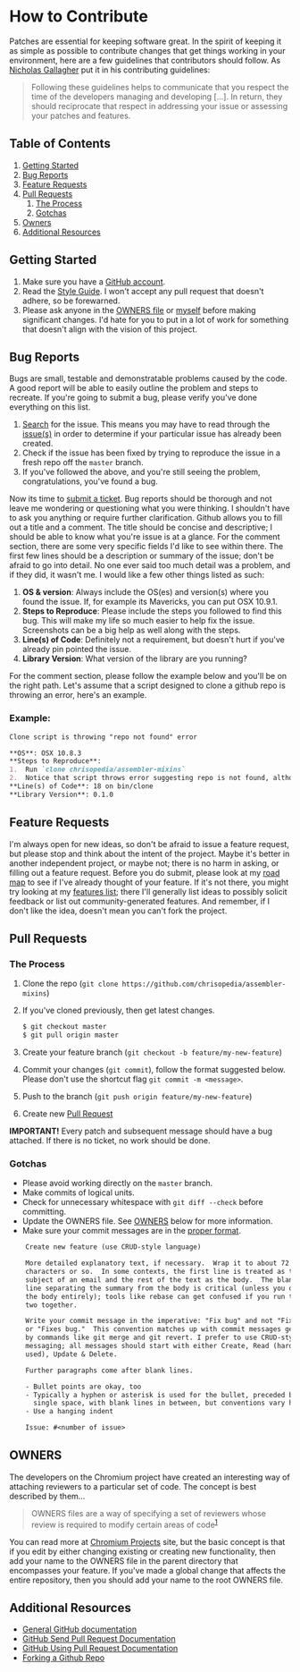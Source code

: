 # How to Contribute

Patches are essential for keeping software great. In the spirit of keeping it as
simple as possible to contribute changes that get things working in your
environment, here are a few guidelines that contributors should follow.  As
[Nicholas Gallagher](http://github.com/necolas/normalize.css/blob/master/CONTRIBUTING.md) put it in his contributing guidelines:

> Following these guidelines helps to communicate that you respect the
> time of the developers managing and developing […]. In return, they
> should reciprocate that respect in addressing your issue or
> assessing your patches and features.

## Table of Contents

1. [Getting Started](#getting-started)
2. [Bug Reports](#bug-reports)
3. [Feature Requests](#feature-requests)
4. [Pull Requests](#pull-requests)
	1. [The Process](#the-process)
	2. [Gotchas](#gotchas)
5. [Owners](#owners)
6. [Additional Resources](#additional-resources)

## Getting Started

1. Make sure you have a [GitHub account](https://github.com/signup/free).
2. Read the [Style Guide](https://github.com/chrisopedia/styleguide/). I won't accept any pull request that doesn't adhere, so be forewarned.
3. Please ask anyone in the [OWNERS file](https://github.rp-core.com/chrisopedia/assembler-mixins/blob/master/OWNERS.md) or [myself](https://twitter.com/chrisOHpedia) before making significant changes.  I'd hate for you to put in a lot of work for something that doesn't align with the vision of this project.

## Bug Reports

Bugs are small, testable and demonstratable problems caused by the code.  A good report will be able to easily outline the problem and steps to recreate.  If you're going to submit a bug, please verify you've done everything on this list.

1. [Search](https://github.com/chrisopedia/assembler-mixins/search) for the issue.  This means you may have to read through the [issue(s)](https://github.com/chrisopedia/assembler-mixins/issues) in order to determine if your particular issue has already been created.
2. Check if the issue has been fixed by trying to reproduce the issue in a fresh repo off the `master` branch.
3. If you've followed the above, and you're still seeing the problem, congratulations, you've found a bug.

Now its time to [submit a ticket](https://github.com/chrisopedia/assembler-mixins/issues/new).  Bug reports should be thorough and not leave me wondering or questioning what you were thinking.  I shouldn't have to ask you anything or require further clarification.  Github allows you to fill out a title and a comment.  The title should be concise and descriptive; I should be able to know what you're issue is at a glance.  For the comment section, there are some very specific fields I'd like to see within there.  The first few lines should be a description or summary of the issue; don't be afraid to go into detail.  No one ever said too much detail was a problem, and if they did, it wasn't me.  I would like a few other things listed as such:

1. **OS & version**: Always include the OS(es) and version(s) where you found the issue.  If, for example its Mavericks, you can put OSX 10.9.1.
2. **Steps to Reproduce**: Please include the steps you followed to find this bug.  This will make my life so much easier to help fix the issue.  Screenshots can be a big help as well along with the steps.
3. **Line(s) of Code**: Definitely not a requirement, but doesn't hurt if you've already pin pointed the issue.
4. **Library Version**: What version of the library are you running?

For the comment section, please follow the example below and you'll be on the right path.  Let's assume that a script designed to clone a github repo is throwing an error, here's an example.

### Example:

```markdown
Clone script is throwing "repo not found" error

**OS**: OSX 10.8.3
**Steps to Reproduce**:
1.  Run `clone chrisopedia/assembler-mixins`
2.  Notice that script throws error suggesting repo is not found, although repo is on http://github.com/chrisopedia/assembler-mixins
**Line(s) of Code**: 18 on bin/clone
**Library Version**: 0.1.0
```

## Feature Requests

I'm always open for new ideas, so don't be afraid to issue a feature request,
but please stop and think about the intent of the project.  Maybe it's better
in another independent project, or maybe not; there is no harm in asking, or
filling out a feature request.  Before you do submit, please look at my
[road map](https://github.com/chrisopedia/assembler-mixins/wiki/Road-Map) to see if
I've already thought of your feature.  If it's not there, you might try looking
at my [features list](https://github.com/chrisopedia/assembler-mixins/wiki/Features);
there I'll generally list ideas to possibly solicit feedback or list out
community-generated features.  And remember, if I don't like the idea, doesn't
mean you can't fork the project.

## Pull Requests

### The Process

1. Clone the repo (`git clone https://github.com/chrisopedia/assembler-mixins`)
2. If you've cloned previously, then get latest changes.

    ```bash
    $ git checkout master
    $ git pull origin master
    ```

3. Create your feature branch (`git checkout -b feature/my-new-feature`)
4. Commit your changes (`git commit`), follow the format suggested below.  Please don't use the shortcut flag `git commit -m <message>`.
5. Push to the branch (`git push origin feature/my-new-feature`)
6. Create new [Pull Request](https://github.com/chrisopedia/assembler-mixins/compare)

**IMPORTANT!**
Every patch and subsequent message should have a bug attached.  If there is no
ticket, no work should be done.

### Gotchas

- Please avoid working directly on the `master` branch.
- Make commits of logical units.
- Check for unnecessary whitespace with `git diff --check` before committing.
- Update the OWNERS file.  See [OWNERS](#owners) below for more information.
- Make sure your commit messages are in the [proper format](http://tbaggery.com/2008/04/19/a-note-about-git-commit-messages.html).

```diff
    Create new feature (use CRUD-style language)

    More detailed explanatory text, if necessary.  Wrap it to about 72
    characters or so.  In some contexts, the first line is treated as the
    subject of an email and the rest of the text as the body.  The blank
    line separating the summary from the body is critical (unless you omit
    the body entirely); tools like rebase can get confused if you run the
    two together.

    Write your commit message in the imperative: "Fix bug" and not "Fixed bug"
    or "Fixes bug."  This convention matches up with commit messages generated
    by commands like git merge and git revert. I prefer to use CRUD-style
    messaging; all messages should start with either Create, Read (hardly ever
    used), Update & Delete.

    Further paragraphs come after blank lines.

    - Bullet points are okay, too
    - Typically a hyphen or asterisk is used for the bullet, preceded by a
      single space, with blank lines in between, but conventions vary here
    - Use a hanging indent

    Issue: #<number of issue>
```

## OWNERS

The developers on the Chromium project have created an interesting way of
attaching reviewers to a particular set of code.  The concept is best described
by them…

> OWNERS files are a way of specifying a set of reviewers whose review is
> required to modify certain areas of code<sup>[1][owners]</sup>

You can read more at [Chromium Projects][owners] site, but the basic concept is
that if you edit by either changing existing or creating new functionality, then
add your name to the OWNERS file in the parent directory that encompasses your
feature.  If you've made a global change that affects the entire repository,
then you should add your name to the root OWNERS file.

## Additional Resources

- [General GitHub documentation](http://help.github.com/)
- [GitHub Send Pull Request Documentation](http://help.github.com/send-pull-requests/)
- [GitHub Using Pull Request Documentation](https://help.github.com/articles/using-pull-requests/)
- [Forking a Github Repo](http://help.github.com/fork-a-repo/)

[owners]: http://www.chromium.org/developers/owners-files
